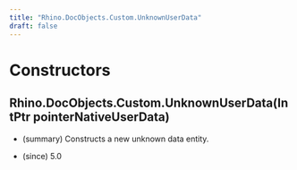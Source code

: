 ```yaml
---
title: "Rhino.DocObjects.Custom.UnknownUserData"
draft: false
---
```


# Constructors
## Rhino.DocObjects.Custom.UnknownUserData(IntPtr pointerNativeUserData)
- (summary) 
     Constructs a new unknown data entity.
     
- (since) 5.0
